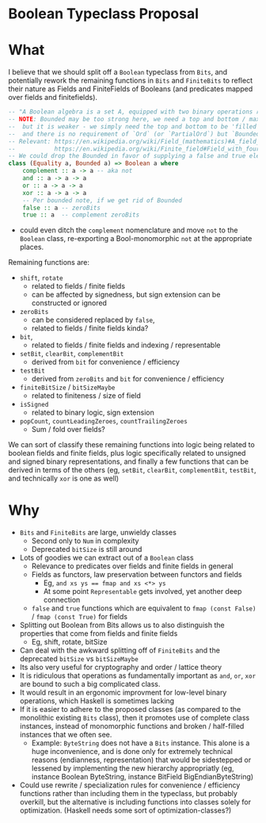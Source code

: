 # Boolean Typeclass Proposal

# What

I believe that we should split off a `Boolean` typeclass from `Bits`, and potentially rework the remaining functions in `Bits` and `FiniteBits` to reflect their nature as Fields and FiniteFields of Booleans (and predicates mapped over fields and finitefields).


```haskell
-- "A Boolean algebra is a set A, equipped with two binary operations ∧ (called "meet" or "and"), ∨ (called "join" or "or"), a unary operation ¬ (called "complement" or "not") and two elements 0 and 1 in A (called "bottom" and "top", or "least" and "greatest" element)" - Wiki
-- NOTE: Bounded may be too strong here, we need a top and bottom / maxbound and minbound
--  but it is weaker - we simply need the top and bottom to be 'filled' with `True` and `False`
--  and there is no requirement of `Ord` (or `PartialOrd`) but `Bounded` does not imply `Ord` anyway.
-- Relevant: https://en.wikipedia.org/wiki/Field_(mathematics)#A_field_with_four_elements
--           https://en.wikipedia.org/wiki/Finite_field#Field_with_four_elements
-- We could drop the Bounded in favor of supplying a false and true element
class (Equality a, Bounded a) => Boolean a where
    complement :: a -> a -- aka not
    and :: a -> a -> a
    or :: a -> a -> a
    xor :: a -> a -> a
    -- Per bounded note, if we get rid of Bounded
    false :: a -- zeroBits
    true :: a  -- complement zeroBits
```

- could even ditch the `complement` nomenclature and move `not` to the `Boolean` class, re-exporting a Bool-monomorphic `not` at the appropriate places.

Remaining functions are:

- `shift`, `rotate`
    - related to fields / finite fields
    - can be affected by signedness, but sign extension can be constructed or ignored
- `zeroBits`
    - can be considered replaced by `false`,
    - related to fields / finite fields kinda?
- `bit`, 
    - related to fields / finite fields and indexing / representable
- `setBit`, `clearBit`, `complementBit`
    - derived from `bit` for convenience / efficiency
- `testBit`
    - derived from `zeroBits` and `bit` for convenience / efficiency
- `finiteBitSize` / `bitSizeMaybe`
    - related to finiteness / size of field
- `isSigned`
    - related to binary logic, sign extension
- `popCount`, `countLeadingZeroes`, `countTrailingZeroes`
    - Sum / fold over fields?

We can sort of classify these remaining functions into logic being related to boolean fields and finite fields, plus logic specifically related to unsigned and signed binary representations, and finally a few functions that can be derived in terms of the others (eg, `setBit`, `clearBit`, `complementBit`, `testBit`, and technically `xor` is one as well)

# Why

- `Bits` and `FiniteBits` are large, unwieldy classes
    - Second only to `Num` in complexity
    - Deprecated `bitSize` is still around
- Lots of goodies we can extract out of a `Boolean` class
    - Relevance to predicates over fields and finite fields in general
    - Fields as functors, law preservation between functors and fields
        - Eg, `and xs ys == fmap and xs <*> ys`
        - At some point `Representable` gets involved, yet another deep connection
    - `false` and `true` functions which are equivalent to `fmap (const False)` / `fmap (const True)` for fields
- Splitting out Boolean from Bits allows us to also distinguish the properties that come from fields and finite fields
    - Eg, shift, rotate, bitSize
- Can deal with the awkward splitting off of `FiniteBits` and the deprecated `bitSize` vs `bitSizeMaybe`
- Its also very useful for cryptography and order / lattice theory
- It is ridiculous that operations as fundamentally important as `and`, `or`, `xor` are bound to such a big complicated class.
- It would result in an ergonomic improvment for low-level binary operations, which Haskell is sometimes lacking
- If it is easier to adhere to the proposed classes (as compared to the monolithic existing `Bits` class), then it promotes use of complete class instances, instead of monomorphic functions and broken / half-filled instances that we often see. 
    - Example: `ByteString` does not have a `Bits` instance. This alone is a huge inconvenience, and is done only for extremely technical reasons (endianness, representation) that would be sidestepped or lessened by implementing the new hierarchy appropriatly (eg, instance Boolean ByteString, instance BitField BigEndianByteString)
- Could use rewrite / specialization rules for convenience / efficiency functions rather than including them in the typeclass, but probably overkill, but the alternative is including functions into classes solely for optimization. (Haskell needs some sort of optimization-classes?)